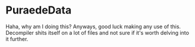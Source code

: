 # PuraedeData

Haha, why am I doing this? Anyways, good luck making any use of this. Decompiler shits itself on a lot of files  and not sure if it's worth delving into it further.
